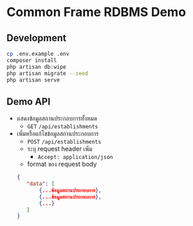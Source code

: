# Common Frame RDBMS Demo

## Development
```bash
cp .env.example .env
composer install
php artisan db:wipe
php artisan migrate --seed
php artisan serve
```

## Demo API
* แสดงข้อมูลสถานประกอบการทั้งหมด
  * `GET` `/api/establishments`
* เพิ่มหรือแก้ไขข้อมูลสถานประกอบการ
  * `POST` `/api/establishments`
  * ระบุ request header เพิ่ม
    * `Accept: application/json`
  * format ของ request body
  ```json
  {
     "data": [
         {...ข้อมูลสถานประกอบการ},
         {...ข้อมูลสถานประกอบการ},
         {...}
     ]  
  }
  ```
